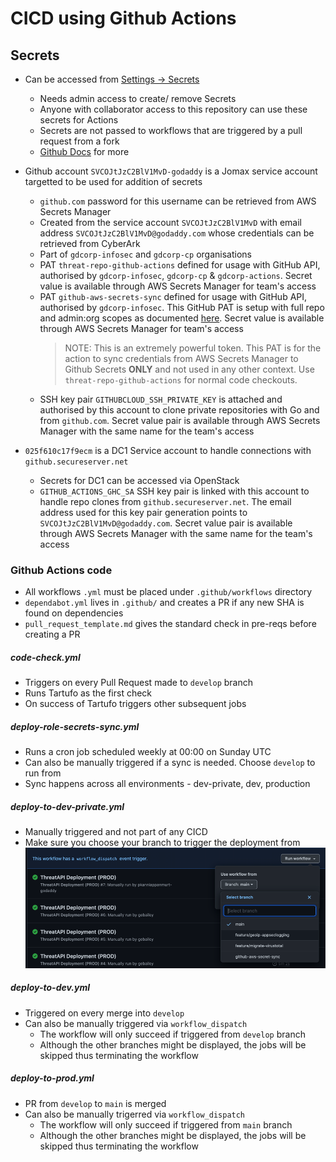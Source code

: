 # CICD using Github Actions

## Secrets
- Can be accessed from [Settings -> Secrets](https://github.com/gdcorp-infosec/threat-api/settings/secrets/actions)
    - Needs admin access to create/ remove Secrets
    - Anyone with collaborator access to this repository can use these secrets for Actions
    - Secrets are not passed to workflows that are triggered by a pull request from a fork
    - [Github Docs](https://docs.github.com/en/actions/reference/encrypted-secrets) for more

- Github account `SVCOJtJzC2BlV1MvD-godaddy` is a Jomax service account targetted to be used for addition of secrets
    - `github.com` password for this username can be retrieved from AWS Secrets Manager
    - Created from the service account `SVCOJtJzC2BlV1MvD` with email address `SVCOJtJzC2BlV1MvD@godaddy.com` whose credentials can be retrieved from CyberArk
    - Part of `gdcorp-infosec` and `gdcorp-cp` organisations
    - PAT `threat-repo-github-actions` defined for usage with GitHub API, authorised by  `gdcorp-infosec`, `gdcorp-cp` & `gdcorp-actions`. Secret value is available through AWS Secrets Manager for team's access
    - PAT `github-aws-secrets-sync` defined for usage with GitHub API, authorised by  `gdcorp-infosec`. This GitHub PAT is setup with full repo and admin:org scopes as documented [here](https://github.com/gdcorp-actions/update-cloud-service-credentials#environment). Secret value is available through AWS Secrets Manager for team's access
      >NOTE: This is an extremely powerful token. This PAT is for the action to sync credentials from AWS Secrets Manager to Github Secrets **ONLY** and not used in any other context. Use `threat-repo-github-actions` for normal code checkouts.
    - SSH key pair `GITHUBCLOUD_SSH_PRIVATE_KEY` is attached and authorised by this account to clone private repositories with Go and from `github.com`. Secret value pair is available through AWS Secrets Manager with the same name for the team's access

- `025f610c17f9ecm` is a DC1 Service account to handle connections with `github.secureserver.net`
    - Secrets for DC1 can be accessed via OpenStack
    - `GITHUB_ACTIONS_GHC_SA` SSH key pair is linked with this account to handle repo clones from `github.secureserver.net`. The email address used for this key pair generation points to `SVCOJtJzC2BlV1MvD@godaddy.com`. Secret value pair is available through AWS Secrets Manager with the same name for the team's access


### Github Actions code
- All workflows `.yml` must be placed under `.github/workflows` directory
- `dependabot.yml` lives in `.github/` and creates a PR if any new SHA is found on dependencies
- `pull_request_template.md` gives the standard check in pre-reqs before creating a PR

##### code-check.yml
- Triggers on every Pull Request made to `develop` branch
- Runs Tartufo as the first check
- On success of Tartufo triggers other subsequent jobs

##### deploy-role-secrets-sync.yml
- Runs a cron job scheduled weekly at 00:00 on Sunday UTC
- Can also be manually triggered if a sync is needed. Choose `develop` to run from
- Sync happens across all environments - dev-private, dev, production

##### deploy-to-dev-private.yml
- Manually triggered and not part of any CICD
- Make sure you choose your branch to trigger the deployment from
  ![workflow_dispatch](./diagrams/workflow_dispatch.png)

##### deploy-to-dev.yml
- Triggered on every merge into `develop`
- Can also be manually triggered via `workflow_dispatch`
  - The workflow will only succeed if triggered from `develop` branch
  - Although the other branches might be displayed, the jobs will be skipped thus terminating the workflow

##### deploy-to-prod.yml
- PR from `develop` to `main` is merged
- Can also be manually trigerred via `workflow_dispatch`
  - The workflow will only succeed if triggered from `main` branch
  - Although the other branches might be displayed, the jobs will be skipped thus terminating the workflow
